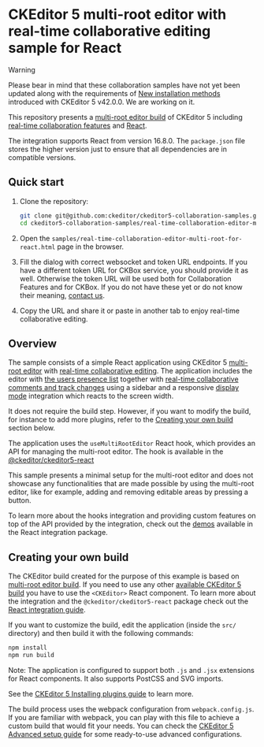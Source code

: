 # CKEditor 5 multi-root editor with real-time collaborative editing sample for React

> [!WARNING] 
> Please bear in mind that these collaboration samples have not yet been updated along with the requirements of [New installation methods](https://ckeditor.com/docs/ckeditor5/latest/updating/nim-migration/migration-to-new-installation-methods.html) introduced with CKEditor 5 v42.0.0. We are working on it.

This repository presents a [multi-root editor build](https://ckeditor.com/docs/ckeditor5/latest/examples/framework/multi-root-editor.html) of CKEditor 5 including
[real-time collaboration features](https://ckeditor.com/docs/ckeditor5/latest/features/collaboration/real-time-collaboration/real-time-collaboration.html) and [React](https://reactjs.org/).

The integration supports React from version 16.8.0. The `package.json` file stores the higher version just to ensure that all dependencies are in compatible versions.

## Quick start

1. Clone the repository:

   ```bash
   git clone git@github.com:ckeditor/ckeditor5-collaboration-samples.git
   cd ckeditor5-collaboration-samples/real-time-collaboration-editor-multi-root-for-react
   ```

2. Open the `samples/real-time-collaboration-editor-multi-root-for-react.html` page in the browser.

3. Fill the dialog with correct websocket and token URL endpoints. If you have a different token URL for CKBox service, you should provide it as well. Otherwise the token URL will be used both for Collaboration Features and for CKBox. If you do not have these yet or do not know their meaning, [contact us](https://ckeditor.com/contact/). 

4. Copy the URL and share it or paste in another tab to enjoy real-time collaborative editing.

## Overview

The sample consists of a simple React application using CKEditor 5 [multi-root editor](https://ckeditor.com/docs/ckeditor5/latest/examples/framework/multi-root-editor.html) with [real-time collaborative editing](https://ckeditor.com/docs/ckeditor5/latest/features/collaboration/real-time-collaboration/real-time-collaboration.html). The application includes the editor with [the users presence list](https://ckeditor.com/docs/ckeditor5/latest/features/collaboration/real-time-collaboration/users-in-real-time-collaboration.html#users-presence-list) together with [real-time collaborative comments and track changes](https://ckeditor.com/docs/ckeditor5/latest/features/collaboration/real-time-collaboration/real-time-collaboration.html) using a sidebar and a responsive [display mode](https://ckeditor.com/docs/ckeditor5/latest/features/collaboration/comments/comments-display-mode.html) integration which reacts to the screen width.

It does not require the build step. However, if you want to modify the build, for instance to add more plugins, refer to the [Creating your own build](#creating-your-own-build) section below.

The application uses the `useMultiRootEditor` React hook, which provides an API for managing the multi-root editor. The hook is available in the [@ckeditor/ckeditor5-react](https://github.com/ckeditor/ckeditor5-react)

This sample presents a minimal setup for the multi-root editor and does not showcase any functionalities that are made possible by using the multi-root editor, like for example, adding and removing editable areas by pressing a button.

To learn more about the hooks integration and providing custom features on top of the API provided by the integration, check out the [demos](https://github.com/ckeditor/ckeditor5-react/tree/master/demo-multiroot-react-18) available in the React integration package.

## Creating your own build

The CKEditor build created for the purpose of this example is based on [multi-root editor build](https://ckeditor.com/docs/ckeditor5/latest/examples/framework/multi-root-editor.html). If you need to use any other [available CKEditor 5 build](https://github.com/ckeditor/ckeditor5#editors) you have to use the `<CKEditor>` React component. To learn more about the integration and the `@ckeditor/ckeditor5-react` package check out the [React integration guide](https://ckeditor.com/docs/ckeditor5/latest/builds/guides/integration/frameworks/react.html).

If you want to customize the build, edit the application (inside the `src/` directory) and then build it with the following commands:

```bash
npm install
npm run build
```

Note: The application is configured to support both `.js` and `.jsx` extensions for React components. It also supports PostCSS and SVG imports.

See the [CKEditor 5 Installing plugins guide](https://ckeditor.com/docs/ckeditor5/latest/builds/guides/integration/installing-plugins.html) to learn more.

The build process uses the webpack configuration from `webpack.config.js`. If you are familiar with webpack, you can play with this file to achieve a custom build that would fit your needs. You can check the [CKEditor 5 Advanced setup guide](https://ckeditor.com/docs/ckeditor5/latest/builds/guides/integration/advanced-setup.html#webpack-configuration) for some ready-to-use advanced configurations.
